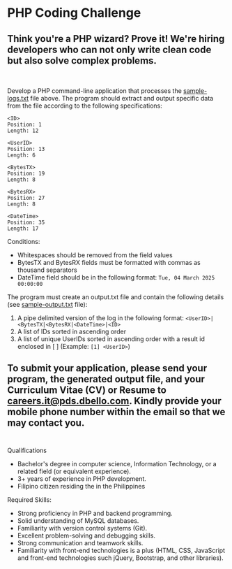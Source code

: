 # PHP Coding Challenge
## Think you're a PHP wizard? Prove it! We're hiring developers who can not only write clean code but also solve complex problems.<br/><br/>
###

Develop a PHP command-line application that processes the [sample-logs.txt](https://github.com/pdsc-ph/php-coding-challenge/blob/main/sample-log.txt) file above. The program should extract and output specific data from the file according to the following specifications:

```
<ID>
Position: 1
Length: 12

<UserID>
Position: 13
Length: 6

<BytesTX>
Position: 19
Length: 8

<BytesRX>
Position: 27
Length: 8

<DateTime>
Position: 35
Length: 17
```

Conditions:
* Whitespaces should be removed from the field values
* BytesTX and BytesRX fields must be formatted with commas as thousand separators
* DateTime field should be in the following format: ``Tue, 04 March 2025 00:00:00``

The program must create an output.txt file and contain the following details (see [sample-output.txt](https://github.com/pdsc-ph/php-coding-challenge/blob/main/sample-output.txt) file):
1. A pipe delimited version of the log in the following format: ``<UserID>|<BytesTX|<BytesRX|<DateTime>|<ID>``
2. A list of IDs sorted in ascending order
3. A list of unique UserIDs sorted in ascending order with a result id enclosed in [ ] (Example: ``[1] <UserID>``)

##
## To submit your application, please send your program, the generated output file, and your Curriculum Vitae (CV) or Resume to <ins>**careers.it@pds.dbello.com**</ins>. Kindly provide your mobile phone number within the email so that we may contact you.<br/><br/>

Qualifications
* Bachelor's degree in computer science, Information Technology, or a related field (or equivalent experience).
* 3+ years of experience in PHP development.
* Filipino citizen residing the in the Philippines

Required Skills:
* Strong proficiency in PHP and backend programming.
* Solid understanding of MySQL databases.
* Familiarity with version control systems (Git).
* Excellent problem-solving and debugging skills.
* Strong communication and teamwork skills.
* Familiarity with front-end technologies is a plus (HTML, CSS, JavaScript and front-end technologies such jQuery, Bootstrap, and other libraries).
